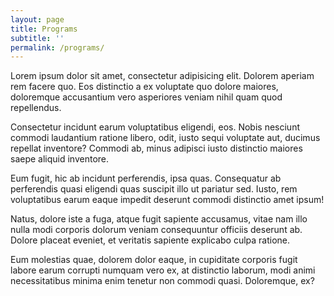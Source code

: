 ```yaml
---
layout: page
title: Programs
subtitle: ''
permalink: /programs/
---
```


Lorem ipsum dolor sit amet, consectetur adipisicing elit. Dolorem aperiam rem facere quo. Eos distinctio a ex voluptate quo dolore maiores, doloremque accusantium vero asperiores veniam nihil quam quod repellendus.

Consectetur incidunt earum voluptatibus eligendi, eos. Nobis nesciunt commodi laudantium ratione libero, odit, iusto sequi voluptate aut, ducimus repellat inventore? Commodi ab, minus adipisci iusto distinctio maiores saepe aliquid inventore.

Eum fugit, hic ab incidunt perferendis, ipsa quas. Consequatur ab perferendis quasi eligendi quas suscipit illo ut pariatur sed. Iusto, rem voluptatibus earum eaque impedit deserunt commodi distinctio amet ipsum!

Natus, dolore iste a fuga, atque fugit sapiente accusamus, vitae nam illo nulla modi corporis dolorum veniam consequuntur officiis deserunt ab. Dolore placeat eveniet, et veritatis sapiente explicabo culpa ratione.

Eum molestias quae, dolorem dolor eaque, in cupiditate corporis fugit labore earum corrupti numquam vero ex, at distinctio laborum, modi animi necessitatibus minima enim tenetur non commodi quasi. Doloremque, ex?
